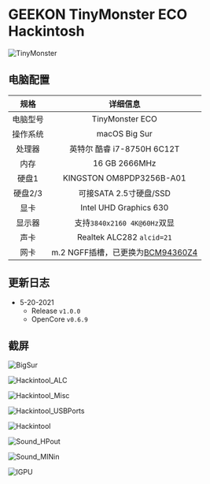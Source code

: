 # GEEKON TinyMonster ECO Hackintosh

![TinyMonster](ScreenShots/TinyMonster.png)

## 电脑配置

|   规格   |                           详细信息                           |
| :------: | :----------------------------------------------------------: |
| 电脑型号 |                       TinyMonster ECO                        |
| 操作系统 |                        macOS Big Sur                         |
|  处理器  |                  英特尔 酷睿 i7-8750H 6C12T                  |
|   内存   |                        16 GB 2666MHz                         |
|  硬盘1   |                   KINGSTON OM8PDP3256B-A01                   |
| 硬盘2/3  |                    可接SATA 2.5寸硬盘/SSD                    |
|   显卡   |                    Intel UHD Graphics 630                    |
|  显示器  |                 支持`3840x2160 4K@60Hz`双显                  |
|   声卡   |                  Realtek ALC282 `alcid=21`                   |
|   网卡   | m.2 NGFF插槽，已更换为[BCM94360Z4](https://blog.daliansky.net/uploads/WeChatandShop.png) |

## 更新日志

- 5-20-2021
  - Release `v1.0.0`
  - OpenCore `v0.6.9`

## 截屏

![BigSur](ScreenShots/BigSur.png)

![Hackintool_ALC](ScreenShots/Hackintool_ALC.png)

![Hackintool_Misc](ScreenShots/Hackintool_Misc.png)

![Hackintool_USBPorts](ScreenShots/Hackintool_USBPorts.png)

![Hackintool](ScreenShots/Hackintool.png)

![Sound_HPout](ScreenShots/Sound_HPout.png)

![Sound_MINin](ScreenShots/Sound_MINin.png)

![IGPU](ScreenShots/IGPU.png)

